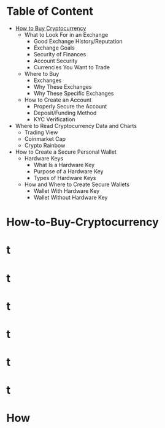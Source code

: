 # Table of Content

- [How to Buy Cryptocurrency](#How)
    - What to Look For in an Exchange
        - Good Exchange History/Reputation
        - Exchange Goals
        - Security of Finances
        - Account Security
        - Currencies You Want to Trade
    - Where to Buy
        - Exchanges
        - Why These Exchanges
        - Why These Specific Exchanges
    - How to Create an Account
        - Properly Secure the Account
        - Deposit/Funding Method
        - KYC Verification
- Where to Read Cryptocurrency Data and Charts
    - Trading View
    - Coinmarket Cap
    - Crypto Rainbow
- How to Create a Secure Personal Wallet
    - Hardware Keys
        - What Is a Hardware Key
        - Purpose of a Hardware Key
        - Types of Hardware Keys
    - How and Where to Create Secure Wallets
        - Wallet With Hardware Key
        - Wallet Without Hardware Key   

# How-to-Buy-Cryptocurrency
# t
# t
# t
# t
# t
# t
# How